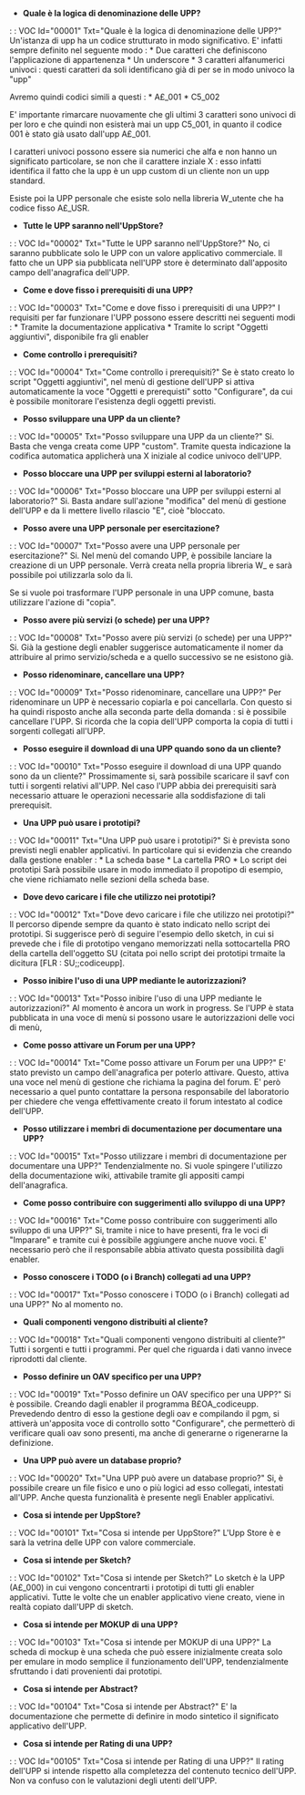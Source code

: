 - **Quale è la logica di denominazione delle UPP?**

 :  : VOC Id="00001" Txt="Quale è la logica di denominazione delle UPP?"
Un'istanza di upp ha un codice strutturato in modo significativo. E' infatti sempre definito nel seguente modo : 
\* Due caratteri che definiscono l'applicazione di appartenenza
\* Un underscore
\* 3 caratteri alfanumerici univoci :  questi caratteri da soli identificano già di per se in modo univoco la "upp"

Avremo quindi codici simili a questi : 
\* A£_001
\* C5_002

E' importante rimarcare nuovamente che gli ultimi 3 caratteri sono univoci di per loro e che quindi non esisterà mai un upp C5_001, in quanto il codice 001 è stato già usato dall'upp A£_001.

I caratteri univoci possono essere sia numerici che alfa e non hanno un significato particolare, se non che il carattere inziale X :  esso infatti identifica il fatto che la upp è un upp custom di un cliente non un upp standard.

Esiste poi la UPP personale che esiste solo nella libreria W_utente che ha codice fisso A£_USR.

- **Tutte le UPP saranno nell'UppStore?**

 :  : VOC Id="00002" Txt="Tutte le UPP saranno nell'UppStore?"
No, ci saranno pubblicate solo le UPP con un valore applicativo commerciale. Il fatto che un UPP sia pubblicata nell'UPP store è determinato dall'apposito campo dell'anagrafica dell'UPP.

- **Come e dove fisso i prerequisiti di una UPP?**

 :  : VOC Id="00003" Txt="Come e dove fisso i prerequisiti di una UPP?"
I requisiti per far funzionare l'UPP possono essere descritti nei seguenti modi : 
\* Tramite la documentazione applicativa
\* Tramite lo script "Oggetti aggiuntivi", disponibile fra gli enabler

- **Come controllo i prerequisiti?**

 :  : VOC Id="00004" Txt="Come controllo i prerequisiti?"
Se è stato creato lo script "Oggetti aggiuntivi", nel menù di gestione dell'UPP si attiva automaticamente la voce "Oggetti e prerequisti" sotto "Configurare", da cui è possibile monitorare l'esistenza degli oggetti previsti.

- **Posso sviluppare una UPP da un cliente?**

 :  : VOC Id="00005" Txt="Posso sviluppare una UPP da un cliente?"
Si. Basta che venga creata come UPP "custom". Tramite questa indicazione la codifica automatica applicherà una X iniziale al codice univoco dell'UPP.

- **Posso bloccare una UPP per sviluppi esterni al laboratorio?**

 :  : VOC Id="00006" Txt="Posso bloccare una UPP per sviluppi esterni al laboratorio?"
Si. Basta andare sull'azione "modifica" del menù di gestione dell'UPP e da li mettere livello rilascio "E", cioè "bloccato.

- **Posso avere una UPP personale per esercitazione?**

 :  : VOC Id="00007" Txt="Posso avere una UPP personale per esercitazione?"
Si. Nel menù del comando UPP, è possibile lanciare la creazione di un UPP personale. Verrà creata nella propria libreria W_ e sarà possibile poi utilizzarla solo da li.

Se si vuole poi trasformare l'UPP personale in una UPP comune, basta utilizzare l'azione di "copia".

- **Posso avere più servizi (o schede) per una UPP?**

 :  : VOC Id="00008" Txt="Posso avere più servizi (o schede) per una UPP?"
Si. Già la gestione degli enabler suggerisce automaticamente il nomer da attribuire al primo servizio/scheda e a quello successivo se ne esistono già.

- **Posso ridenominare, cancellare una UPP?**

 :  : VOC Id="00009" Txt="Posso ridenominare, cancellare una UPP?"
Per ridenominare un UPP è necessario copiarla e poi cancellarla. Con questo si ha quindi risposto anche alla seconda parte della domanda :  si è possibile cancellare l'UPP.
Si ricorda che la copia dell'UPP comporta la copia di tutti i sorgenti collegati all'UPP.

- **Posso eseguire il download di una UPP quando sono da un cliente?**

 :  : VOC Id="00010" Txt="Posso eseguire il download di una UPP quando sono da un cliente?"
Prossimamente si, sarà possibile scaricare il savf con tutti i sorgenti relativi all'UPP. Nel caso l'UPP abbia dei prerequisiti sarà necessario attuare le operazioni necessarie alla soddisfazione di tali prerequisit.

- **Una UPP può usare i prototipi?**

 :  : VOC Id="00011" Txt="Una UPP può usare i prototipi?"
Si è prevista sono previsti negli enabler applicativi. In particolare qui si evidenzia che creando dalla gestione enabler : 
\* La scheda base
\* La cartella PRO
\* Lo script dei prototipi
Sarà possibile usare in modo immediato il propotipo di esempio, che viene richiamato nelle sezioni della scheda base.

- **Dove devo caricare i file che utilizzo nei prototipi?**

 :  : VOC Id="00012" Txt="Dove devo caricare i file che utilizzo nei prototipi?"
Il percorso dipende sempre da quanto è stato indicato nello script dei prototipi. Si suggerisce però di seguire l'esempio dello sketch, in cui si prevede che i file di prototipo vengano memorizzati nella sottocartella PRO della cartella dell'oggetto SU (citata poi nello script dei prototipi trmaite la dicitura [FLR : SU;;codiceupp].

- **Posso inibire l'uso di una UPP mediante le autorizzazioni?**

 :  : VOC Id="00013" Txt="Posso inibire l'uso di una UPP mediante le autorizzazioni?"
Al momento è ancora un work in progress. Se l'UPP è stata pubblicata in una voce di menù si possono usare le autorizzazioni delle voci di menù,

- **Come posso attivare un Forum per una UPP?**

 :  : VOC Id="00014" Txt="Come posso attivare un Forum per una UPP?"
E' stato previsto un campo dell'anagrafica per poterlo attivare. Questo, attiva una voce nel menù di gestione che richiama la pagina del forum. E' però necessario a quel punto contattare la persona responsabile del laboratorio per chiedere che venga effettivamente creato il forum intestato al codice dell'UPP.

- **Posso utilizzare i membri di documentazione per documentare una UPP?**

 :  : VOC Id="00015" Txt="Posso utilizzare i membri di documentazione per documentare una UPP?"
Tendenzialmente no. Si vuole spingere l'utilizzo della documentazione wiki, attivabile tramite gli appositi campi dell'anagrafica.

- **Come posso contribuire con suggerimenti allo sviluppo di una UPP?**

 :  : VOC Id="00016" Txt="Come posso contribuire con suggerimenti allo sviluppo di una UPP?"
Si, tramite i nice to have presenti, fra le voci di "Imparare" e tramite cui è possibile aggiungere anche nuove voci. E' necessario però che il responsabile abbia attivato questa possibilità dagli enabler.

- **Posso conoscere i TODO (o i Branch) collegati ad una UPP?**

 :  : VOC Id="00017" Txt="Posso conoscere i TODO (o i Branch) collegati ad una UPP?"
No al momento no.

- **Quali componenti vengono distribuiti al cliente?**

 :  : VOC Id="00018" Txt="Quali componenti vengono distribuiti al cliente?"
Tutti i sorgenti e tutti i programmi. Per quel che riguarda i dati vanno invece riprodotti dal cliente.

- **Posso definire un OAV specifico per una UPP?**

 :  : VOC Id="00019" Txt="Posso definire un OAV specifico per una UPP?"
Si è possibile. Creando dagli enabler il programma B£OA_codiceupp. Prevedendo dentro di esso la gestione degli oav e compilando il pgm, si attiverà un'apposita voce di controllo sotto "Configurare", che permetterò di verificare quali oav sono presenti, ma anche di generarne o rigenerarne la definizione.

- **Una UPP può avere un database proprio?**

 :  : VOC Id="00020" Txt="Una UPP può avere un database proprio?"
Si, è possibile creare un file fisico e uno o più logici ad esso collegati, intestati all'UPP. Anche questa funzionalità è presente negli Enabler applicativi.

- **Cosa si intende per UppStore?**

 :  : VOC Id="00101" Txt="Cosa si intende per UppStore?"
L'Upp Store è e sarà la vetrina delle UPP con valore commerciale.

- **Cosa si intende per Sketch?**

 :  : VOC Id="00102" Txt="Cosa si intende per Sketch?"
Lo sketch è la UPP (A£_000) in cui vengono concentrarti i prototipi di tutti gli enabler applicativi. Tutte le volte che un enabler applicativo viene creato, viene in realtà copiato dall'UPP di sketch.

- **Cosa si intende per MOKUP di una UPP?**

 :  : VOC Id="00103" Txt="Cosa si intende per MOKUP di una UPP?"
La scheda di mockup è una scheda che può essere inizialmente creata solo per emulare in modo semplice il funzionamento dell'UPP, tendenzialmente sfruttando i dati provenienti dai prototipi.

- **Cosa si intende per Abstract?**

 :  : VOC Id="00104" Txt="Cosa si intende per Abstract?"
E' la documentazione che permette di definire in modo sintetico il significato applicativo dell'UPP.

- **Cosa si intende per Rating di una UPP?**

 :  : VOC Id="00105" Txt="Cosa si intende per Rating di una UPP?"
Il rating dell'UPP si intende rispetto alla completezza del contenuto tecnico dell'UPP. Non va confuso con le valutazioni degli utenti dell'UPP.
